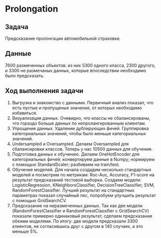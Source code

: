 # Prolongation
## Задача
Предсказание пролонгации автомобильной страховки. 
## Данные 
7600 размеченных объектов: из них 5300 одного класса, 2300 другого, и 3300 не размечаных данных, которые впоследствии необходимо было предсказать.
## Ход выполнения задачи 
1) Выгрузка и знакомство с данными. Первичный анализ показал, что есть пустые и пропущеные значения, от которых необходимо избавиться. 
2) Визуализация данных. Очевидно, что классы не сбалансированы, что гораздо больше данных по непролангированным клиентам. 
3) Упрощение данных. Удаление дублирующих фичей. Группировка категориальных значений, чтобы было меньше категориальных значений. 
4) Undersampled и Oversampled. Делаем Oversampled для сбалансировки классов. Теперь у нас 10500 данных для обучения. 
5) Подготовка данных к обучению. Делаем OneHotEncoder для категориальных фичей; конвертируем данные в Numpy; нормируем с помощью StandardScaler; разбиваем на train/test.
6) Обучение моделей. Для начала создадим несколько стандартных моделей и посмотрим по метрикам: Roc-Auc, Accuracy, F1-score на результат предсказаний тестовой выборки. Создаем модели: LogisticRegression, KNeighborsClassifier, DecisionTreeClassifier, SVM, RandomForestClassifier. Лучший результат на стандартных параметрах показал случайный лес, попробуем улучшить результат с помощью GridSearchCV. 
7) Предсказание на неразмеченных данных. Так как две модели (RandomForestClassifier и RandomForestClassifier с GridSearchCV) показали примерно одинаковый результат, сделаем предсказание обеими моделями. По итогу: две модели предсказали 3300 клиентов, не согласившись друг с другом в 140 случаях, а это меньше 5%. 
